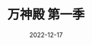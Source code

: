---
layout: page
title: 万神殿 第一季
description: >
  我心中的科幻动画剧集封神之作。上载智能——人死了以后竟然以0/1信号的形式活在无限的代码世界中，新奇且令人振奋。
category: 剧集
img: assets/img/movie/2022/wan_shen_dian.webp
star: 5
date: 2022-12-17
---